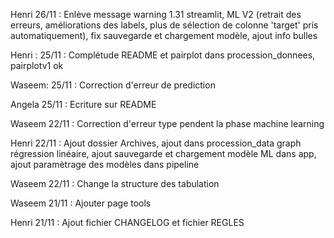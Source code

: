 Henri 26/11 : Enlève message warning 1.31 streamlit, ML V2 (retrait des erreurs, améliorations des labels, plus de sélection de colonne 'target' pris automatiquement), fix sauvegarde et chargement modèle, ajout info bulles

Henri : 25/11 : Complétude README et pairplot dans procession_donnees, pairplotv1 ok

Waseem: 25/11 : Correction d'erreur de prediction

Angela 25/11 : Ecriture sur README

Waseem 22/11 : Correction d'erreur type pendent la phase machine learning

Henri 22/11 : Ajout dossier Archives, ajout dans procession_data graph régression linéaire, ajout sauvegarde et chargement modèle ML dans app, ajout paramètrage des modèles dans pipeline

Waseem 22/11 : Change la structure des tabulation

Waseem 21/11 : Ajouter page tools

Henri 21/11 : Ajout fichier CHANGELOG et fichier REGLES
